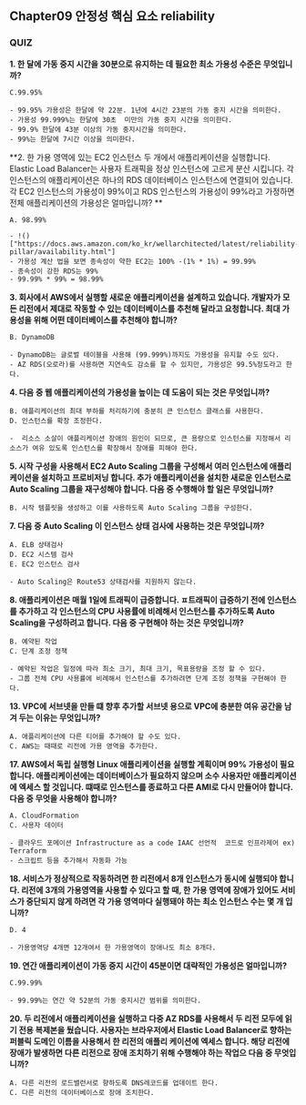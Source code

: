 ## Chapter09 안정성 핵심 요소 reliability ##
### QUIZ ###

**1. 한 달에 가동 중지 시간을 30분으로 유지하는 데 필요한 최소 가용성 수준은 무엇입니까?**

    C.99.95%

    - 99.95% 가용성은 한달에 약 22분. 1년에 4시간 23분의 가동 중지 시간을 의미한다. 
    - 가용성 99.999%는 한달에 30초  미만의 가동 중지 시간을 의미한다.
    - 99.9% 한달에 43분 이상의 가동 중지시간을 의미한다.
    - 99%는 한달에 7시간 이상을 의미한다.

**2. 한 가용 영역에 있는 EC2 인스턴스 두 개에서 애플리케이션을 실행합니다. Elastic Load Balancer는 사용자 트래픽을 정상 인스턴스에 고르게 분산 시킵니다. 각 인스턴스의 애플리케이션은 하나의 RDS 데이터베이스 인스턴스에 연결되어 있습니다.각 EC2 인스턴스의 가용성이 99%이고 RDS 인스턴스의 가용성이 99%라고 가정하면 전체 애플리케이션의 가용성은 얼마입니까? **

    A. 98.99%

    - !()["https://docs.aws.amazon.com/ko_kr/wellarchitected/latest/reliability-pillar/availability.html"]
    - 가용성 계산 법을 보면 종속성이 약한 EC2는 100% -(1% * 1%) = 99.99%
    - 종속성이 강한 RDS는 99%
    - 99.99% * 99% = 98.99% 

**3. 회사에서 AWS에서 실행할 새로운 애플리케이션을 설계하고 있습니다. 개발자가 모든 리전에서 제대로 작동할 수 있는 데이터베이스를 추천해 달라고 요청합니다. 최대 가용성을 위해 어떤 데이터베이스를 추천해야 합니까?**

    B. DynamoDB

    - DynamoDB는 글로벌 테이블을 사용해 (99.999%)까지도 가용성을 유지할 수도 있다.
    - AZ RDS(오로라)를 사용하면 지연속도 감소를 할 수 있지만, 가용성은 99.5%정도라고 한다.

**4. 다음 중 웹 애플리케이션의 가용성을 높이는 데 도움이 되는 것은 무엇입니까?**

    B. 애플리케이션의 최대 부하를 처리하기에 충분히 큰 인스턴스 클래스를 사용한다.
    D. 인스턴스를 확장 조정한다.

    -  리소스 소살이 애플리케이션 장애의 원인이 되므로, 큰 용량으로 인스턴스를 지정해서 리소스가 여유 있도록 인스턴스를 확장해서 장애를 피해야 한다.

**5. 시작 구성을 사용해서 EC2 Auto Scaling 그룹을 구성해서 여러 인스턴스에 애플리케이션을 설치하고 프로비저닝 합니다. 추가 애플리케이션을 설치한 새로운 인스턴스로 Auto Scaling 그룹을 재구성해야 합니다. 다음 중 수행해야 할 일은 무엇입니까?**

    B. 시작 템플릿을 생성하고 이를 사용하도록 Auto Scaling 그룹을 구성한다.


**7. 다음 중 Auto Scaling 이 인스턴스 상태 검사에 사용하는 것은 무엇입니까?**

    A. ELB 상태검사
    D. EC2 시스템 검사
    E. EC2 인스턴스 검사

    - Auto Scaling은 Route53 상태검사를 지원하지 않는다.

**8. 애플리케이션은 매월 1일에 트래픽이 급증합니다. ㅍ트래픽이 급증하기 전에 인스턴스를 추가하고 각 인스턴스의 CPU 사용률에 비례해서 인스턴스를 추가하도록 Auto Scaling을 구성하려고 합니다. 다음 중 구현해야 하는 것은 무엇입니까?**

    B. 예약된 작업
    C. 단계 조정 정책

    - 예약된 작업은 일정에 따라 최소 크기, 최대 크기, 목표용량을 조정 할 수 있다.
    - 그룹 전체 CPU 사용률에 비례해서 인스턴스를 추가하려면 단계 조정 정책을 구현해야 한다.



**13. VPC에 서브넷을 만들 떄 향후 추가할 서브넷 용으로 VPC에 충분한 여유 공간을 남겨 두는 이유는 무엇입니까?**

    A. 애플리케이션에 다른 티어를 추가해야 할 수도 있다.
    C. AWS는 때때로 리전에 가용 영역을 추가한다.


**17. AWS에서 독립 실행형 Linux 애플리케이션을 실행할 계획이며 99% 가용성이 필요합니다. 애플리케이션에는 데이터베이스가 필요하지 않으며 소수 사용자만 애플리케이션에 엑세스 할 것입니다. 떄때로 인스턴스를 종료하고 다른 AMI로 다시 만들어야 합니다. 다음 중 무엇을 사용해야 합니까?**

    A. CloudFormation
    C. 사용자 데이터

    - 클라우드 포메이션 Infrastructure as a code IAAC 선언적  코드로 인프라제어 ex) Terraform
    - 스크립트 등을 추가해서 자동화 가능

**18. 서비스가 정상적으로 작동하려면 한 리전에서 8개 인스턴스가 동시에 실행되야 합니다. 리전에 3개의 가용영역을 사용할 수 있다고 할 때, 한 가용 영역에 장애가 있어도 서비스가 중단되지 않게 하려면 각 가용 영역마다 실행돼야 하는 최소 인스턴스 수는 몇 개 입니까?**

    D. 4

    - 가용영역당 4개면 12개여서 한 가용영역이 장애나도 최소 8개다.

**19. 연간 애플리케이션이 가동 중지 시간이 45분이면 대략적인 가용성은 얼마입니까?**

    C.99.99%

    - 99.99%는 연간 약 52분의 가동 중지시간 범위를 의미한다.

**20. 두 리전에서 애플리케이션을 실행하고 다중 AZ RDS를 사용해서 두 리전 모두에 읽기 전용 복제본을 뒀습니다. 사용자는 브라우저에서 Elastic Load Balancer로 향하는 퍼블릭 도메인 이름을 사용해서 한 리전의 애플리 케이션에 엑세스 합니다. 해당 리전에 장애가 발생하면 다른 리전으로 장애 조치하기 위해 수행해야 하는 작업으 다음 중 무엇입니까?**

    A. 다른 리전의 로드밸런서로 향하도록 DNS레코드를 업데이트 한다.
    C. 다른 리전의 데이터베이스로 장애 조치한다.



